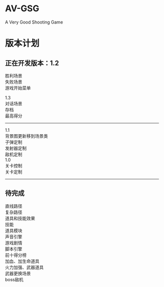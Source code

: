 AV-GSG
======
A Very Good Shooting Game 

版本计划
========

正在开发版本：1.2
---------------

胜利场景  
失败场景  
游戏开始菜单  

1.3  
对话场景  
存档  
最高得分  

---------------------------------------
  
1.1  
背景图更新移到场景类  
子弹定制  
发射器定制  
敌机定制  
1.0  
关卡控制  
关卡定制  

---------------------------------------
  
待完成
-------

直线路径  
复杂路径  
道具和技能效果  
技能  
道具模块  
声音引擎  
游戏剧情  
脚本引擎  
前十得分榜  
加血、加生命道具  
火力加强、武器道具  
武器更换场景  
boss敌机  
